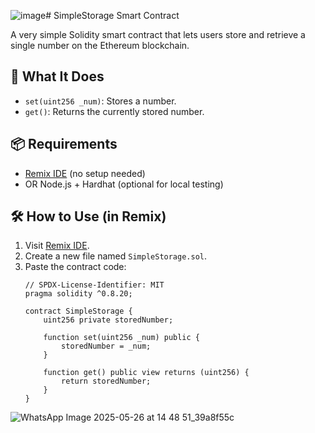![image](https://github.com/user-attachments/assets/6eeb9f54-e057-4603-8507-2ddc011b6dd2)# SimpleStorage Smart Contract

A very simple Solidity smart contract that lets users store and retrieve a single number on the Ethereum blockchain.

## 🧠 What It Does

- `set(uint256 _num)`: Stores a number.
- `get()`: Returns the currently stored number.

## 📦 Requirements

- [Remix IDE](https://remix.ethereum.org) (no setup needed)
- OR Node.js + Hardhat (optional for local testing)

## 🛠 How to Use (in Remix)

1. Visit [Remix IDE](https://remix.ethereum.org).
2. Create a new file named `SimpleStorage.sol`.
3. Paste the contract code:
   ```solidity
   // SPDX-License-Identifier: MIT
   pragma solidity ^0.8.20;

   contract SimpleStorage {
       uint256 private storedNumber;

       function set(uint256 _num) public {
           storedNumber = _num;
       }

       function get() public view returns (uint256) {
           return storedNumber;
       }
   }

![WhatsApp Image 2025-05-26 at 14 48 51_39a8f55c](https://github.com/user-attachments/assets/821525f7-59e2-4363-8829-4a22f3c70956)


